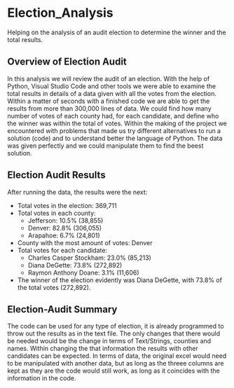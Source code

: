 # Election_Analysis

Helping on the analysis of an audit election to determine the winner and the total results. 

## Overview of Election Audit

In this analysis we will review the audit of an election. With the help of Python, Visual Studio Code and other tools we were able to examine the total results in details of a data given with all the votes from the election. Within a matter of seconds with a finished code we are able to get the results from more than 300,000 lines of data. We could find how many number of votes of each county had, for each candidate, and define who the winner was within the total of votes. Within the making of the project we encountered with problems that made us try different alternatives to run a solution (code) and to understand better the language of Python. The data was given perfectly and we could manipulate them to find the beest solution. 

## Election Audit Results

After running the data, the results were the next: 

* Total votes in the election: 369,711
* Total votes in each county:
    - Jefferson: 10.5% (38,855)
    - Denver: 82.8% (306,055)
    - Arapahoe: 6.7% (24,801)
* County with the most amount of votes: Denver
* Total votes for each candidate: 
    - Charles Casper Stockham: 23.0% (85,213)
    - Diana DeGette: 73.8% (272,892)
    - Raymon Anthony Doane: 3.1% (11,606)
* The winner of the election evidently was Diana DeGette, with 73.8% of the total votes (272,892). 

## Election-Audit Summary

The code can be used for any type of election, it is already programmed to throw out the results as in the text file. The only changes that there would be needed would be the change in terms of Text/Strings, counties and names. Within changing the that information the results with other candidates can be expected. In terms of data, the original excel would need to be manipulated with another data, but as long as the threee columns are kept as they are the code would still work, as long as it coincides with the information in the code. 


